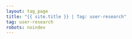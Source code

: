 ```yaml
---
layout: tag_page
title: "{{ site.title }} | Tag: user-research"
tag: user-research
robots: noindex
---
```

